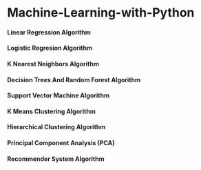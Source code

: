  # Machine-Learning-with-Python

#### Linear Regression Algorithm
#### Logistic Regresion Algorithm
#### K Nearest Neighbors Algorithm
#### Decision Trees And Random Forest Algorithm
#### Support Vector Machine Algorithm
#### K Means Clustering Algorithm
#### Hierarchical Clustering Algorithm
#### Principal Component Analysis (PCA)
#### Recommender System Algorithm
